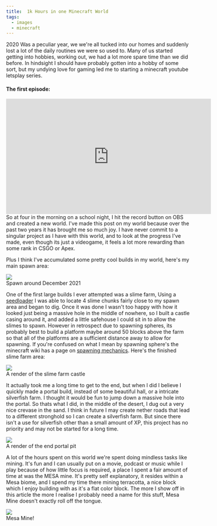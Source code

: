 ```yaml
---
title:  1k Hours in one Minecraft World
tags:
  - images
  - minecraft
---
```

2020 Was a peculiar year, we we're all tucked into our homes and suddenly lost a lot of the daily routines we were so used to. 
Many of us started getting into hobbies, working out, we had a lot more spare time than we did before. 
In hindsight I should have probably gotten into a hobby of some sort, but my undying love for gaming led me to starting a minecraft youtube letsplay series.

#### The first episode:
<div class="iframe-container">
  <iframe width="560" height="315" src="https://www.youtube-nocookie.com/embed/mOpyA8VgH98" title="YouTube video player" frameborder="0"          allow="accelerometer; autoplay; clipboard-write; encrypted-media; gyroscope; picture-in-picture" allowfullscreen></iframe>
</div>
So at four in the morning on a school night, I hit the record button on OBS and created a new world. I've made this post on my world because over the past two years it has brought me so much joy. I have never commit to a singular project as I have with this world, and to look at the progress I've made, even though its just a videogame, it feels a lot more rewarding than some rank in CSGO or Apex. 

Plus I think I've accumulated some pretty cool builds in my world, here's my main spawn area:

<div class="card text-white bg-danger mb-3">
    <img class="card-img-top" src="https://i3.lensdump.com/i/1lKvrz.jpg"/>
    <div class="card-body bg-danger">
        <div class="card-text">
           Spawn around December 2021
        </div>
    </div> 
</div>

One of the first large builds I ever attempted was a slime farm, Using a [seedloader](https://www.chunkbase.com/apps/seed-map) I was able to locate 4 slime chunks fairly close to my spawn area and began to dig. Once it was done I wasn't too happy with how it looked just being a massive hole in the middle of nowhere, so I built a castle casing around it, and added a little safehouse I could sit in to allow the slimes to spawn. However in retrospect due to spawning spheres, its probably best to build a platform maybe around 50 blocks above the farm so that all of the platforms are a sufficient distance away to allow for spawning. If you're confused on what I mean by spawning sphere's the minecraft wiki has a page on [spawning mechanics](https://minecraft.fandom.com/wiki/Spawn#Spawn_conditions). Here's the finished slime farm area:

<div class="card text-white bg-danger mb-3">
    <img class="card-img-top" src="https://i3.lensdump.com/i/1z6LaQ.png"/>
    <div class="card-body bg-danger">
        <div class="card-text">
           A render of the slime farm castle
        </div>
    </div> 
</div>

It actually took me a long time to get to the end, but when I did I believe I quickly made a portal build, instead of some beautiful hall, or a intricate silverfish farm. I thought it would be fun to jump down a massive hole into the portal. So thats what I did, in the middle of the desert, I dug out a very nice crevase in the sand. I think in future I may create nether roads that lead to a different stronghold so I can create a silverfish farm. But since there isn't a use for silverfish other than a small amount of XP, this project has no priority and may not be started for a long time.

<div class="card text-white bg-danger mb-3">
    <img class="card-img-top" src="https://i2.lensdump.com/i/1z6vLM.png"/>
    <div class="card-body bg-danger">
        <div class="card-text">
           A render of the end portal pit
        </div>
    </div> 
</div>

A lot of the hours spent on this world we're spent doing mindless tasks like mining. It's fun and I can usually put on a movie, podcast or music while I play because of how little focus is required, a place I spent a fair amount of time at was the MESA mine. It's pretty self explanatory, it resides within a Mesa biome, and I spend my time there mining terracotta, a nice block which I enjoy building with as it's a flat color block. The more I show off in this article the more I realise I probably need a name for this stuff, Mesa Mine doesn't exactly roll off the tongue.


<div class="card text-white bg-danger mb-3">
    <img class="card-img-top" src="https://i.lensdump.com/i/1z6Yka.png"/>
    <div class="card-body bg-danger">
        <div class="card-text">
           Mesa Mine!
        </div>
    </div> 
</div>
